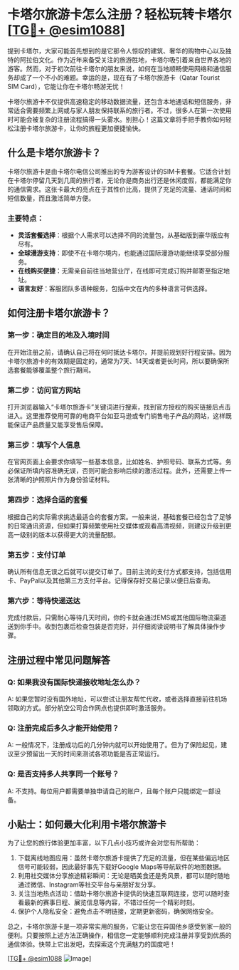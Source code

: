 # 卡塔尔旅游卡怎么注册？轻松玩转卡塔尔 [[TG💪+ @esim1088](https://t.me/s/esim1088)]

提到卡塔尔，大家可能首先想到的是它那令人惊叹的建筑、奢华的购物中心以及独特的阿拉伯文化。作为近年来备受关注的旅游胜地，卡塔尔吸引着来自世界各地的游客。然而，对于初次前往卡塔尔的朋友来说，如何在当地顺畅使用网络和通信服务却成了一个不小的难题。幸运的是，现在有了卡塔尔旅游卡（Qatar Tourist SIM Card），它能让你在卡塔尔畅游无忧！

卡塔尔旅游卡不仅提供高速稳定的移动数据流量，还包含本地通话和短信服务，非常适合需要频繁上网或与家人朋友保持联系的旅行者。不过，很多人在第一次使用时可能会被复杂的注册流程搞得一头雾水。别担心！这篇文章将手把手教你如何轻松注册卡塔尔旅游卡，让你的旅程更加便捷愉快。

## 什么是卡塔尔旅游卡？

卡塔尔旅游卡是由卡塔尔电信公司推出的专为游客设计的SIM卡套餐。它适合计划在卡塔尔停留几天到几周的旅行者，无论你是商务出行还是休闲度假，都能满足你的通信需求。这张卡最大的亮点在于其性价比高，提供了充足的流量、通话时间和短信数量，而且激活简单方便。

### 主要特点：
- **灵活套餐选择**：根据个人需求可以选择不同的流量包，从基础版到豪华版应有尽有。
- **全球漫游支持**：即使不在卡塔尔境内，也能通过国际漫游功能继续享受部分服务。
- **在线购买便捷**：无需亲自前往当地营业厅，在线即可完成订购并邮寄至指定地址。
- **语言友好**：客服团队多语种服务，包括中文在内的多种语言可供选择。

## 如何注册卡塔尔旅游卡？

### 第一步：确定目的地及入境时间
在开始注册之前，请确认自己将在何时抵达卡塔尔，并提前规划好行程安排。因为卡塔尔旅游卡的有效期是固定的，通常为7天、14天或者更长时间，所以要确保所选套餐能够覆盖整个旅行期间。

### 第二步：访问官方网站
打开浏览器输入“卡塔尔旅游卡”关键词进行搜索，找到官方授权的购买链接后点击进入。这里推荐使用可靠的电商平台如亚马逊或专门销售电子产品的网站，这样既能保证产品质量又能享受售后保障。

### 第三步：填写个人信息
在官网页面上会要求你填写一些基本信息，比如姓名、护照号码、联系方式等。务必保证所填内容准确无误，否则可能会影响后续的激活过程。此外，还需要上传一张清晰的护照照片作为身份验证材料。

### 第四步：选择合适的套餐
根据自己的实际需求挑选最适合的套餐方案。一般来说，基础套餐已经包含了足够的日常通讯资源，但如果打算频繁使用社交媒体或观看高清视频，则建议升级到更高一级别的版本以获得更大的流量配额。

### 第五步：支付订单
确认所有信息无误之后就可以提交订单了。目前主流的支付方式都支持，包括信用卡、PayPal以及其他第三方支付平台。记得保存好交易记录以便日后查询。

### 第六步：等待快递送达
完成付款后，只需耐心等待几天时间，你的卡就会通过EMS或其他国际物流渠道送到你手中。收到包裹后检查包装是否完好，并仔细阅读说明书了解具体操作步骤。

## 注册过程中常见问题解答

### Q: 如果我没有国际快递接收地址怎么办？
A: 如果您暂时没有国外地址，可以尝试让朋友帮忙代收，或者选择直接前往机场领取的方式。部分航空公司合作网点也提供即时激活服务。

### Q: 注册完成后多久才能开始使用？
A: 一般情况下，注册成功后的几分钟内就可以开始使用了。但为了保险起见，建议至少预留出一天的时间来测试各项功能是否正常运行。

### Q: 是否支持多人共享同一个账号？
A: 不支持。每位用户都需要单独申请自己的账户，且每个账户只能绑定一部设备。

## 小贴士：如何最大化利用卡塔尔旅游卡

为了让您的旅行体验更加丰富，以下几点小技巧或许会对您有所帮助：

1. 下载离线地图应用：虽然卡塔尔旅游卡提供了充足的流量，但在某些偏远地区信号可能较弱，因此最好事先下载好Google Maps等导航软件的地图数据。
2. 利用社交媒体分享旅途精彩瞬间：无论是晒美食还是秀风景，都可以随时随地通过微信、Instagram等社交平台与亲朋好友分享。
3. 关注当地热点活动：借助卡塔尔旅游卡提供的快速互联网连接，您可以随时查看最新的赛事日程、展览信息等内容，不错过任何一个精彩时刻。
4. 保护个人隐私安全：避免点击不明链接，定期更新密码，确保网络安全。

总之，卡塔尔旅游卡是一项非常实用的服务，它能让您在异国他乡感受到家一般的便利。只要按照上述方法正确操作，相信您一定能够顺利完成注册并享受到优质的通信体验。快带上它出发吧，去探索这个充满魅力的国度吧！

[[TG💪+ @esim1088](https://t.me/s/esim1088) ![Image](https://i.postimg.cc/4NQfJmqS/Snipaste-2025-05-13-00-14-12.png)]